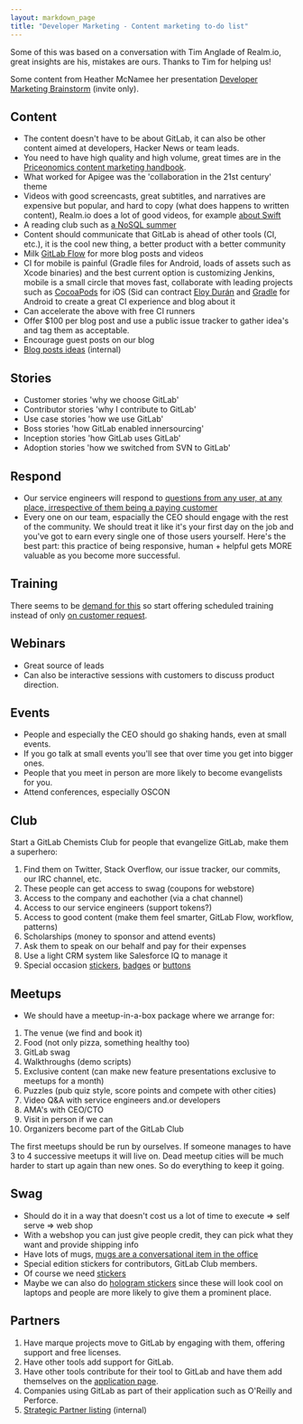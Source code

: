```yaml
---
layout: markdown_page
title: "Developer Marketing - Content marketing to-do list"
---
```



Some of this was based on a conversation with Tim Anglade of Realm.io, great insights are his, mistakes are ours. Thanks to Tim for helping us!

Some content from Heather McNamee her presentation [Developer Marketing Brainstorm](https://docs.google.com/document/d/1gCOSWFysoEfYbnAQcqteWjQYQzzphW0Gd0XRcTXYHVw/edit#) (invite only).

## Content

* The content doesn't have to be about GitLab, it can also be other content aimed at developers, Hacker News or team leads.
* You need to have high quality and high volume, great times are in the [Priceonomics content marketing handbook](http://priceonomics.com/the-content-marketing-handbook/).
* What worked for Apigee was the 'collaboration in the 21st century' theme
* Videos with good screencasts, great subtitles, and narratives are expensive but popular, and hard to copy (what does happens to written content), Realm.io does a lot of good videos, for example [about Swift](https://realm.io/news/top-5-swift-videos-of-2014/)
* A reading club such as [a NoSQL summer](http://nosqlsummer.org/)
* Content should communicate that GitLab is ahead of other tools (CI, etc.), it is the cool new thing, a better product with a better community
* Milk [GitLab Flow](http://doc.gitlab.com/ee/workflow/gitlab_flow.html) for more blog posts and videos
* CI for mobile is painful (Gradle files for Android, loads of assets such as Xcode binaries) and the best current option is customizing Jenkins, mobile is a small circle that moves fast, collaborate with leading projects such as [CocoaPods](https://cocoapods.org/) for iOS (Sid can contract [Eloy Durán](https://twitter.com/alloy) and [Gradle](https://gradle.org/) for Android to create a great CI experience and blog about it
* Can accelerate the above with free CI runners
* Offer $100 per blog post and use a public issue tracker to gather idea's and tag them as acceptable.
* Encourage guest posts on our blog
* [Blog posts ideas](https://dev.gitlab.org/gitlab/blog-posts/issues) (internal)

## Stories

* Customer stories 'why we choose GitLab'
* Contributor stories 'why I contribute to GitLab'
* Use case stories 'how we use GitLab'
* Boss stories 'how GitLab enabled innersourcing'
* Inception stories 'how GitLab uses GitLab'
* Adoption stories 'how we switched from SVN to GitLab'

## Respond

* Our service engineers will respond to [questions from any user, at any place, irrespective of them being a paying customer](https://about.gitlab.com/jobs/service-engineer/)
* Every one on our team, espacially the CEO should engage with the rest of the community. We should treat it like it's your first day on the job and you've got to earn every single one of those users yourself. Here's the best part: this practice of being responsive, human + helpful gets MORE valuable as you become more successful.

## Training

There seems to be [demand for this](https://www.theknowledgeacademy.com/sc/courses/source-code-software-training/gitlab-software-training/victoria/) so start offering scheduled training instead of only [on customer request](https://about.gitlab.com/training/).

## Webinars

* Great source of leads
* Can also be interactive sessions with customers to discuss product direction.

## Events

* People and especially the CEO should go shaking hands, even at small events.
* If you go talk at small events you'll see that over time you get into bigger ones.
* People that you meet in person are more likely to become evangelists for you.
* Attend conferences, especially OSCON

## Club

Start a GitLab Chemists Club for people that evangelize GitLab, make them a superhero:

1. Find them on Twitter, Stack Overflow, our issue tracker, our commits, our IRC channel, etc.
1. These people can get access to swag (coupons for webstore)
1. Access to the company and eachother (via a chat channel)
1. Access to our service engineers (support tokens?)
1. Access to good content (make them feel smarter, GitLab Flow, workflow, patterns)
1. Scholarships (money to sponsor and attend events)
1. Ask them to speak on our behalf and pay for their expenses
1. Use a light CRM system like Salesforce IQ to manage it
1. Special occasion [stickers](https://twitter.com/arturcygan/status/667729015155879937), [badges](http://www.nerdmeritbadges.com/) or [buttons](http://www.computerhistory.org/collections/catalog/102635438)

## Meetups

* We should have a meetup-in-a-box package where we arrange for:

1. The venue (we find and book it)
1. Food (not only pizza, something healthy too)
1. GitLab swag
1. Walkthroughs (demo scripts)
1. Exclusive content (can make new feature presentations exclusive to meetups for a month)
1. Puzzles (pub quiz style, score points and compete with other cities)
1. Video Q&A with service engineers and.or developers
1. AMA's with CEO/CTO
1. Visit in person if we can
1. Organizers become part of the GitLab Club

The first meetups should be run by ourselves.
If someone manages to have 3 to 4 successive meetups it will live on.
Dead meetup cities will be much harder to start up again than new ones.
So do everything to keep it going.

## Swag

* Should do it in a way that doesn't cost us a lot of time to execute => self serve => web shop
* With a webshop you can just give people credit, they can pick what they want and provide shipping info
* Have lots of mugs, [mugs are a conversational item in the office](http://dealwhisperers.blogspot.co.il/2015/07/a-million-dollar-coffee-cup.html)
* Special edition stickers for contributors, GitLab Club members.
* Of course we need [stickers](http://opensource.com/business/15/11/open-source-stickers)
* Maybe we can also do [hologram stickers](http://www.integraf.com/custom/hologram-stickers-labels/) since these will look cool on laptops and people are more likely to give them a prominent place.

## Partners

1. Have marque projects move to GitLab by engaging with them, offering support and free licenses.
1. Have other tools add support for GitLab.
1. Have other tools contribute for their tool to GitLab and have them add themselves on the [application page](https://about.gitlab.com/applications/).
1. Companies using GitLab as part of their application such as O'Reilly and Perforce.
1. [Strategic Partner listing](https://docs.google.com/document/d/1-oAf0tMlTrAaPAsG_8NLXrI3DEZqI5ZA0gW0lKxFjA4/edit) (internal)
